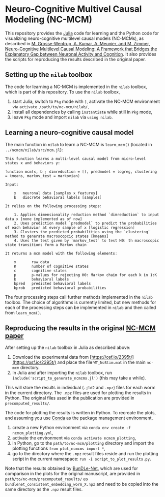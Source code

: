 # Neuro-Cognitive Multivel Causal Modeling (NC-MCM)

This repository provides the [Julia](https://julialang.org/) code for learning and the Python code for visualizing neuro-cognitive multilevel causal models (NC-MCMs), as described in [M. Grosse-Wentrup, A. Kumar, A. Meunier, and M. Zimmer, Neuro-Cognitive Multilevel Causal Modeling: A Framework that Bridges the Explanatory Gap between Neuronal Activity and Cognition](addlink). It also provides the scripts for reproducing the results described in the original paper.

## Setting up the `nilab` toolbox

The code for learning a NC-MCM is implemented in the `nilab` toolbox, which is part of this repository. To use the `nilab` toolbox,

1. start Julia, switch to `Pkg` mode with `]`, activate the NC-MCM environment via `activate /path/to/nc-mcm/nilab/`,
2. install all dependencies by calling `instantiate` while still in `Pkg` mode,
3. leave `Pkg` mode and import `nilab` via `using nilab`.

## Learning a neuro-cognitive causal model

The main function in `nilab` to learn a NC-MCM is `learn_mcm()` (located in `../ncmcm/nilab/src/mcm.jl`): 

```
This function learns a multi-level causal model from micro-level states x and behaviors y:

function mcm(x, b ; dimreduction = [], predmodel = logreg, clustering = kmeans, markov_test = markovian)

Input:

    x   neuronal data [samples x features]
    b   discrete behavioral labels [samples]

It relies on the following processing steps:

    1. Applies dimensionality reduction method `dimreduction` to input data x [none implemented as of now]
    2. Uses prediction model `predmodel` to predict the probabilities of each behavior at every sample of x [logistic regression]
    3. Clusters the predicted probabilities using the `clustering` method to generate macroscopcic states [kmeans]
    4. Uses the test given by `markov_test` to test H0: th macroscopic state transitions form a Markov chain

It returns a mcm model with the following elements:

    x       raw data
    K       number of cognitive states
    c       cognitive states
    p       p-values for rejecting H0: Markov chain for each k in 1:K
    b       behavioral labels
    bpred   predicted behavioral labels
    bprob   predicted behavioral probabilities
```

The four processing steps call further methods implemented in the `nilab` toolbox. The choice of algorithms is currently limited, but new methods for each of the processing steps can be implemented in `nilab` and then called from `learn_mcm()`.

## Reproducing the results in the original [NC-MCM paper](addlink)

After setting up the `nilab` toolbox in Julia as described above:

1. Download the experimental data from [https://osf.io/2395t/](https://osf.io/2395t/) and place the file `WT_NoStim.mat` in the main `nc-mcm` directory.
2. In Julia and after importing the `nilab` toolbox, run `include('script_to_generate_ncmcms.jl')` (this may take a while).

This will store the results in individual (`.jld2` and `.npz`) files for each worm in the current directory. The `.npz` files are used for plotting the results in Python. The original files used in the publication are provided in `precomputed_results/`.

The code for plotting the results is written in Python. To recreate the plots, and assuming you use [Conda](https://docs.conda.io/en/latest/) as the package management environment, 

1. create a new Python environment via `conda env create -f ncmcm_plotting.yml`,
2. activate the environment via `conda activate ncmcm_plotting`,
2. in Python, go to the `path/to/nc-mcm/plotting` directory and import the plotting functions `from plot_ncmcms import *`,
3. go to the directory where the `.npz` result files reside and run the plotting script in the current namespace: `run -i script_to_plot_results.py`.

Note that the results obtained by [BunDLe-Net](https://www.biorxiv.org/content/10.1101/2023.08.08.551978v3.abstract), which are used for comparison in the plots for the original manuscript, are provided in `path/to/nc-mcm/precomputed_results/` as `bundlenet_consistent_embedding_worm_X.npz` and need to be copied into the same directory as the `.npz` result files.